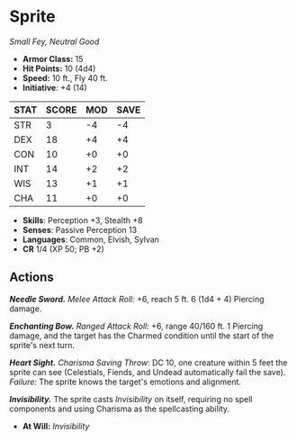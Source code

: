 # Sprite

*Small Fey, Neutral Good*

- **Armor Class:** 15
- **Hit Points:** 10 (4d4)
- **Speed:** 10 ft., Fly 40 ft.
- **Initiative**: +4 (14)

|STAT|SCORE|MOD|SAVE|
| --- | --- | --- | ---- |
| STR | 3 | -4 | -4 |
| DEX | 18 | +4 | +4 |
| CON | 10 | +0 | +0 |
| INT | 14 | +2 | +2 |
| WIS | 13 | +1 | +1 |
| CHA | 11 | +0 | +0 |

- **Skills**: Perception +3, Stealth +8
- **Senses**: Passive Perception 13
- **Languages**: Common, Elvish, Sylvan
- **CR** 1/4 (XP 50; PB +2)

## Actions

***Needle Sword.*** *Melee Attack Roll:* +6, reach 5 ft. 6 (1d4 + 4) Piercing damage.

***Enchanting Bow.*** *Ranged Attack Roll:* +6, range 40/160 ft. 1 Piercing damage, and the target has the Charmed condition until the start of the sprite's next turn.

***Heart Sight.*** *Charisma Saving Throw*: DC 10, one creature within 5 feet the sprite can see (Celestials, Fiends, and Undead automatically fail the save). *Failure:*  The sprite knows the target's emotions and alignment.

***Invisibility.*** The sprite casts *Invisibility* on itself, requiring no spell components and using Charisma as the spellcasting ability.

- **At Will:** *Invisibility*

